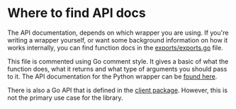 # Where to find API docs
The API documentation, depends on which wrapper you are using. If you're writing a wrapper yourself, or want some background information on how it works internally, you can find function docs in the [exports/exports.go](https://github.com/eduvpn/eduvpn-common/blob/v2/exports/exports.go) file.

This file is commented using Go comment style. It gives a basic of what the function does, what it returns and what type of arguments you should pass to it. The API documentation for the Python wrapper can be [found here](https://eduvpn.github.io/eduvpn-common/api/python/rtd/index.html).

There is also a Go API that is defined in the [client package](https://github.com/eduvpn/eduvpn-common/tree/v2/client). However, this is not the primary use case for the library.
